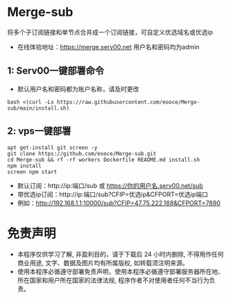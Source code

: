 # Merge-sub
将多个子订阅链接和单节点合并成一个订阅链接，可自定义优选域名或优选ip
* 在线体验地址：https://merge.serv00.net   用户名和密码均为admin

## 1: Serv00一键部署命令
* 默认用户名和密码都为账户名称，请及时更改
```
bash <(curl -Ls https://raw.githubusercontent.com/eooce/Merge-sub/main/install.sh)
```

## 2: vps一键部署
```
apt get-install git screen -y
git clone https://github.com/eooce/Merge-sub.git
cd Merge-sub && rf -rf workers Dockerfile README.md install.sh
npm install
screen npm start 
```

* 默认订阅：http://ip:端口/sub 或 https://你的用户名.serv00.net/sub
* 带优选ip订阅：http://ip:端口/sub?CFIP=优选ip&CFPORT=优选ip端口
* 例如：http://192.168.1.1:10000/sub?CFIP=47.75.222.188&CFPORT=7890


# 免责声明
* 本程序仅供学习了解, 非盈利目的，请于下载后 24 小时内删除, 不得用作任何商业用途, 文字、数据及图片均有所属版权, 如转载须注明来源。
* 使用本程序必循遵守部署免责声明，使用本程序必循遵守部署服务器所在地、所在国家和用户所在国家的法律法规, 程序作者不对使用者任何不当行为负责。
